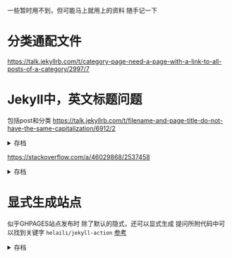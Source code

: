 一些暂时用不到，但可能马上就用上的资料
随手记一下

# 分类通配文件
<https://talk.jekyllrb.com/t/category-page-need-a-page-with-a-link-to-all-posts-of-a-category/2997/7>

# Jekyll中，英文标题问题
包括post和分类
<https://talk.jekyllrb.com/t/filename-and-page-title-do-not-have-the-same-capitalization/6912/2>
<details markdown=1><summary markdown=span>存档</summary>
部分代码
```
{%- assign posts = site.posts -%}
{% for post in posts %}
    {%- assign paths = post.relative_path |  split: '/' | last | split: '.markdown' | first | split: '-' -%}
    {%- assign mytitle = "" -%}
    {% for path in paths offset: 3 %}
        {%- assign mytitle = mytitle | append: path | append: " " -%}
    {% endfor %}
    {% assign mytitle = mytitle | strip %}
    My title: {{mytitle}}
{% endfor %}
```
</details>

https://stackoverflow.com/a/46029868/2537458

<details markdown=1><summary markdown=span>存档</summary>
Name pages in Kabab-case as you want them to appear, then use replace:
```
    {{ category.name | replace: '-', ' '}}
```
`Don't-Capitalize-the` becomes `Don't Capitalize the` and `Capitalize-The` becomes `Capitalize The`
</details>

# 显式生成站点
似乎GHPAGES站点发布时
除了默认的隐式，还可以显式生成
提问所附代码中可以找到关键字
`helaili/jekyll-action`
[参考](https://stackoverflow.com/q/72360076)
<details markdown=1><summary markdown=span>存档</summary>
###### 问题
I have a Jekyll page in the master branch of a repository and used to have a GitHub workflow that transforms my Jekyll markdown website into static HTML in a `static` branch:

## .github/workflows/build.yml

```
name: Build and deploy Jekyll site to the static branch

on:
  workflow_dispatch:
  push:
    branches:
      - master

jobs:
  deploy:
    runs-on: ubuntu-latest
    steps:
      - uses: actions/checkout@v3
      - uses: actions/cache@v3
        with:
          path: vendor/bundle
          key: ${{ runner.os }}-gems-${{ hashFiles('**/Gemfile') }}
          restore-keys: |
            ${{ runner.os }}-gems-
      - uses: helaili/jekyll-action@v2
        with:
          token: ${{ secrets.GITHUB_TOKEN }}
          target_branch: "static"
```

Then I set GitHub pages to the static HTML content of the `static` branch and it worked fine. However I noticed that I don't need that at all, as I can just remove the workflow, point GitHub pages to the `master` branch and it will directly publish it from the `master` branch in Markdown form using Jekyll.

Now I don't know which of those two approaches I should use. Is one faster or more flexible then the other? What are the tradeoffs between them? Will GitHub look at my Gemfile or Gemfile.lock or use it's own predefined Jekyll version? Can I use any Gems I want to use any document processor or is there some invisible filter which only allows certain Gems? Does GitHub transform the page to HTML once and publish it to a hidden branch or does it run Jekyll as a server?

###### 答案
If you let GitHub build for you, there are a few considerations:

- Definitely less flexible: you can't pick the Jekyll version (it's 3.9.2 at the moment), and there is a finite [list of supported plugins][1]
- [Some plugins][2] are enabled by default and can't be disabled; they are mostly around to enable painless conversion of linked Markdown documents without front matter
- `Gemfile` and `Gemfile.lock` are ignored, but they are useful to run the same setup locally as used for GitHub Pages (by way of using the `github-pages` gem)

When GitHub Pages builds your site for you, it runs a [workflow][3], which eventually will be customizable, containing these two actions:

- [actions/jekyll-build-pages][4]
- [actions/deploy-pages][5]

But you don't have to configure anything yourself in terms of workflows.

I recommend reading the [*Setting up a GitHub Pages site with Jekyll*][6] docs top to bottom, they have a lot of useful information.


  [1]: https://pages.github.com/versions/
  [2]: https://docs.github.com/en/pages/setting-up-a-github-pages-site-with-jekyll/about-github-pages-and-jekyll#plugins
  [3]: https://github.blog/changelog/2021-12-16-github-pages-using-github-actions-for-builds-and-deployments-for-public-repositories/
  [4]: https://github.com/actions/jekyll-build-pages
  [5]: https://github.com/actions/deploy-pages
  [6]: https://docs.github.com/en/pages/setting-up-a-github-pages-site-with-jekyll
</details>
